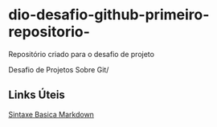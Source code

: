 # dio-desafio-github-primeiro-repositorio-
Repositório criado para  o desafio de projeto 

Desafio de Projetos Sobre Git/

## Links Úteis
[Sintaxe Basica Markdown](https://www.markdownguide.org/basic-syntax/)
